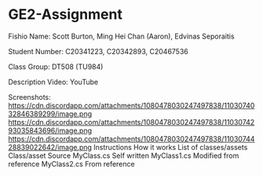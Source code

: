 # GE2-Assignment

Fishio
Name: Scott Burton, Ming Hei Chan (Aaron), Edvinas Seporaitis

Student Number: C20341223, C20342893, C20467536

Class Group: DT508 (TU984)

Description
Video:
YouTube

Screenshots:
https://cdn.discordapp.com/attachments/1080478030247497838/1103074032846389299/image.png
https://cdn.discordapp.com/attachments/1080478030247497838/1103074293035843696/image.png
https://cdn.discordapp.com/attachments/1080478030247497838/1103074428839022642/image.png
Instructions
How it works
List of classes/assets
Class/asset	Source
MyClass.cs	Self written
MyClass1.cs	Modified from reference
MyClass2.cs	From reference
